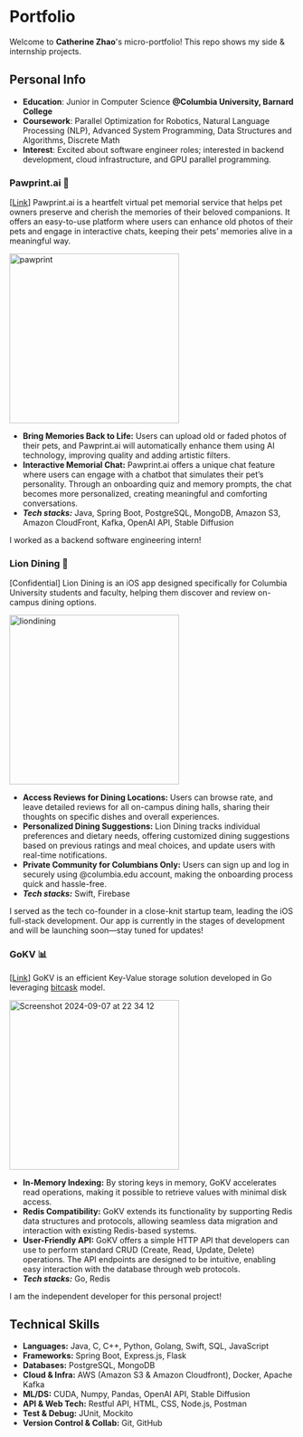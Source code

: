 # Portfolio
Welcome to **Catherine Zhao**'s micro-portfolio! This repo shows my side & internship projects.

## Personal Info
- **Education**: Junior in Computer Science **@Columbia University, Barnard College**
- **Coursework**: Parallel Optimization for Robotics, Natural Language Processing (NLP), Advanced System Programming, Data Structures and Algorithms, Discrete Math
- **Interest**: Excited about software engineer roles; interested in backend development, cloud infrastructure, and GPU parallel programming.

### Pawprint.ai 🐾 
[[Link](https://github.com/cathzzr2/pawprint.ai)]
Pawprint.ai is a heartfelt virtual pet memorial service that helps pet owners preserve and cherish the memories of their beloved companions. It offers an easy-to-use platform where users can enhance old photos of their pets and engage in interactive chats, keeping their pets’ memories alive in a meaningful way.

<img width="300" alt="pawprint" src="https://github.com/user-attachments/assets/1caa2e8c-8178-449b-bbcf-a3bffa250352">


- **Bring Memories Back to Life:** Users can upload old or faded photos of their pets, and Pawprint.ai will automatically enhance them using AI technology, improving quality and adding artistic filters.
- **Interactive Memorial Chat:** Pawprint.ai offers a unique chat feature where users can engage with a chatbot that simulates their pet’s personality. Through an onboarding quiz and memory prompts, the chat becomes more personalized, creating meaningful and comforting conversations.
- ***Tech stacks:*** Java, Spring Boot, PostgreSQL, MongoDB, Amazon S3, Amazon CloudFront, Kafka, OpenAI API, Stable Diffusion

I worked as a backend software engineering intern!
  
### Lion Dining 🦁 
[Confidential]
Lion Dining is an iOS app designed specifically for Columbia University students and faculty, helping them discover and review on-campus dining options. 

<img width="300" alt="liondining" src="https://github.com/user-attachments/assets/21469224-e2ff-45b2-94d2-3e8a678325bd">


- **Access Reviews for Dining Locations:** Users can browse rate, and leave detailed reviews for all on-campus dining halls, sharing their thoughts on specific dishes and overall experiences.
- **Personalized Dining Suggestions:** Lion Dining tracks individual preferences and dietary needs, offering customized dining suggestions based on previous ratings and meal choices, and update users with real-time notifications.
- **Private Community for Columbians Only:** Users can sign up and log in securely using @columbia.edu account, making the onboarding process quick and hassle-free.
- ***Tech stacks:*** Swift, Firebase


I served as the tech co-founder in a close-knit startup team, leading the iOS full-stack development. Our app is currently in the stages of development and will be launching soon—stay tuned for updates!


### GoKV 📊 
[[Link](https://github.com/cathzzr2/GoKV)]
GoKV is an efficient Key-Value storage solution developed in Go leveraging [bitcask](https://medium.com/@arpitbhayani/bitcask-a-log-structured-fast-kv-store-c6c728a9536b) model.

<img width="300" alt="Screenshot 2024-09-07 at 22 34 12" src="https://github.com/user-attachments/assets/009ba424-68f4-4ba8-8fee-20c972a150ad">


- **In-Memory Indexing:** By storing keys in memory, GoKV accelerates read operations, making it possible to retrieve values with minimal disk access.
- **Redis Compatibility:** GoKV extends its functionality by supporting Redis data structures and protocols, allowing seamless data migration and interaction with existing Redis-based systems.
- **User-Friendly API:** GoKV offers a simple HTTP API that developers can use to perform standard CRUD (Create, Read, Update, Delete) operations. The API endpoints are designed to be intuitive, enabling easy interaction with the database through web protocols.
- ***Tech stacks:*** Go, Redis


I am the independent developer for this personal project!

## Technical Skills
- **Languages:** Java, C, C++, Python, Golang, Swift, SQL, JavaScript
- **Frameworks:** Spring Boot, Express.js, Flask
- **Databases:** PostgreSQL, MongoDB
- **Cloud & Infra:** AWS (Amazon S3 & Amazon Cloudfront), Docker, Apache Kafka
- **ML/DS:** CUDA, Numpy, Pandas, OpenAI API, Stable Diffusion
- **API & Web Tech:** Restful API, HTML, CSS, Node.js, Postman
- **Test & Debug:** JUnit, Mockito
- **Version Control & Collab:** Git, GitHub
